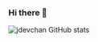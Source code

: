 ### Hi there 👋

![jdevchan GitHub stats](https://github-readme-stats.vercel.app/api?username=jdevchan&show_icons=true&theme=radical)
